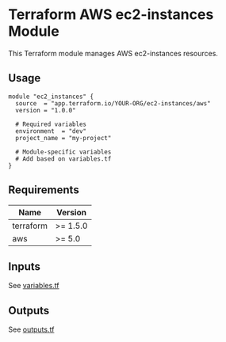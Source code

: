 # Terraform AWS ec2-instances Module

This Terraform module manages AWS ec2-instances resources.

## Usage

```hcl
module "ec2_instances" {
  source  = "app.terraform.io/YOUR-ORG/ec2-instances/aws"
  version = "1.0.0"
  
  # Required variables
  environment  = "dev"
  project_name = "my-project"
  
  # Module-specific variables
  # Add based on variables.tf
}
```

## Requirements

| Name | Version |
|------|---------|
| terraform | >= 1.5.0 |
| aws | >= 5.0 |

## Inputs

See [variables.tf](./variables.tf)

## Outputs

See [outputs.tf](./outputs.tf)

